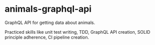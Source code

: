 # animals-graphql-api

GraphQL API for getting data about animals.

Practiced skills like unit test writing, TDD, GraphQL API creation, SOLID principle adherence, CI pipeline creation.
